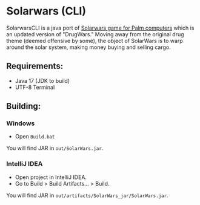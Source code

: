 # Solarwars (CLI)

SolarwarsCLI is a java port of [Solarwars game for Palm computers](https://archive.org/details/tucows_57639_SolarWars) which is an updated version of "DrugWars."
Moving away from the original drug theme (deemed offensive by some), the object of SolarWars is to warp around the solar system, making money buying and selling cargo.

## Requirements:

- Java 17 (JDK to build)
- UTF-8 Terminal

## Building:
### Windows

- Open `Build.bat`

You will find JAR in `out/SolarWars.jar`.

### IntelliJ IDEA

- Open project in IntelliJ IDEA.
- Go to Build > Build Artifacts... > Build.

You will find JAR in `out/artifacts/SolarWars_jar/SolarWars.jar`.